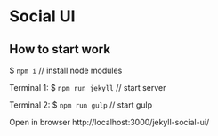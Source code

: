 # Social UI

## How to start work

$ `npm i` // install node modules

Terminal 1: $ `npm run jekyll` // start server

Terminal 2: $ `npm run gulp` // start gulp

Open in browser http://localhost:3000/jekyll-social-ui/
